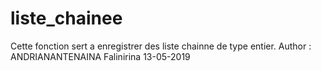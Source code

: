 # liste_chainee
Cette fonction sert a enregistrer des liste chainne de type entier.
Author : ANDRIANANTENAINA Falinirina 13-05-2019
